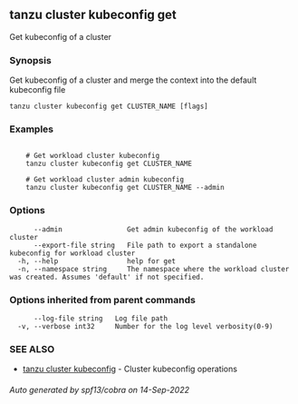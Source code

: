 ## tanzu cluster kubeconfig get

Get kubeconfig of a cluster

### Synopsis

Get kubeconfig of a cluster and merge the context into the default kubeconfig file

```
tanzu cluster kubeconfig get CLUSTER_NAME [flags]
```

### Examples

```

    # Get workload cluster kubeconfig
    tanzu cluster kubeconfig get CLUSTER_NAME

    # Get workload cluster admin kubeconfig
    tanzu cluster kubeconfig get CLUSTER_NAME --admin
```

### Options

```
      --admin                Get admin kubeconfig of the workload cluster
      --export-file string   File path to export a standalone kubeconfig for workload cluster
  -h, --help                 help for get
  -n, --namespace string     The namespace where the workload cluster was created. Assumes 'default' if not specified.
```

### Options inherited from parent commands

```
      --log-file string   Log file path
  -v, --verbose int32     Number for the log level verbosity(0-9)
```

### SEE ALSO

* [tanzu cluster kubeconfig](tanzu_cluster_kubeconfig.md)	 - Cluster kubeconfig operations

###### Auto generated by spf13/cobra on 14-Sep-2022
